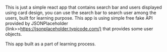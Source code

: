 This is just a simple react app that contains search bar and users displayed using card design, you can use the search bar to search user among the users, built for learning purpose.
This app is using simple free fake API provided by JSONPlaceholder {link>>https://jsonplaceholder.typicode.com/} that provides some user objects.

This app built as a part of learning process.
